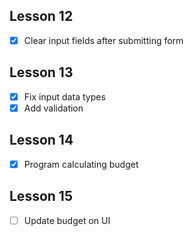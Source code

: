 ## Lesson 12

- [x] Clear input fields after submitting form

## Lesson 13

- [x] Fix input data types
- [x] Add validation

## Lesson 14

- [x] Program calculating budget

## Lesson 15

- [ ] Update budget on UI